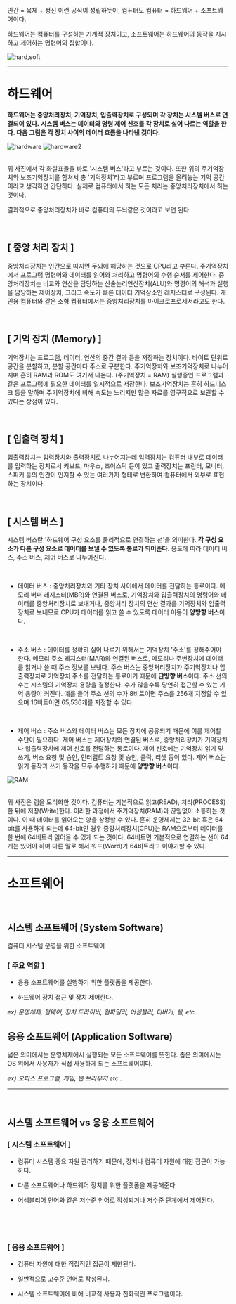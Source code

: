 인간 = 육체 + 정신 이런 공식이 성립하듯이, 컴퓨터도
컴퓨터 = 하드웨어 + 소프트웨어이다.


하드웨어는 컴퓨터를 구성하는 기계적 장치이고, 소프트웨어는 하드웨어의 동작을 지시하고 제어하는 명령어의 집합이다.

![hard,soft](https://postfiles.pstatic.net/MjAyMjA2MTdfMjg3/MDAxNjU1NDAwOTc5MjYz.7072VDe9qLFd784cC_-dxWiQDshrZJgoPnEqwZPadQMg.XAYq7hpuXFSqgdcVXp_GY6YoAui6J82DzShJkLfNoPIg.PNG.wndgndi/SE-36ff62e6-9920-4405-ad3f-04c4e16aa782.png?type=w773)

---
# 하드웨어

**하드웨어는 중앙처리장치, 기억장치, 입출력장치로 구성되며 각 장치는 시스템 버스로 연결되어 있다.**
**시스템 버스는 데이터와 명령 제어 신호를 각 장치로 실어 나르는 역할을 한다. 다음 그림은 각 장치 사이의 데이터 흐름을 나타낸 것이다.**


![hardware](https://blog.kakaocdn.net/dn/kPPWT/btqGUeqqg3o/CdoqXthP0tDefLKExN9LA1/img.png)
![hardware2](https://postfiles.pstatic.net/MjAyMjA2MTdfMTc0/MDAxNjU1NDAwOTczNzU1.Y3fXTIICIYc8tsjsUf1svOJHrlqcJ-YzqRnN7TMuFIQg.j_HhJkeuWGm-dUWeUwnq-rn4Z_w0S7Ybmb1OKURlj8sg.PNG.wndgndi/SE-a9055090-89ed-4d47-a92e-631098f5eacd.png?type=w773)

<br>
위 사진에서 각 화살표들을 바로 '시스템 버스'라고 부르는 것이다.
또한 위의 주기억장치와 보조기억장치를 합쳐서 총 '기억장치'라고 부르며 프로그램을 올려놓는 기억 공간이라고 생각하면  간단하다. 실제로 컴퓨터에서 하는 모든 처리는 중앙처리장치에서 하는 것이다. 

결과적으로 중앙처리장치가 바로 컴퓨터의 두뇌같은 것이라고 보면 된다.

<br>

## [ 중앙 처리 장치 ] 
중앙처리장치는 인간으로 따지면 두뇌에 해당하는 것으로 CPU라고 부른다. 주기억장치에서 프로그램 명령어와 데이터를 읽어와 처리하고 명령어의 수행 순서를 제어한다. 중앙처리장치는 비교와 연산을 담당하는 산술논리연산장치(ALU)와 명령어의 해석과 실행을 담당하는 제어장치, 그리고 속도가 빠른 데이터 기억장소인 레지스터로 구성된다. 개인용 컴퓨터와 같은 소형 컴퓨터에서는 중앙처리장치를 마이크로프로세서라고도 한다.

<br>

## [ 기억 장치 (Memory) ]

기억장치는 프로그램, 데이터, 연산의 중간 결과 등을 저장하는 장치이다. 
바이트 단위로 공간을 분할하고, 분할 공간마다 주소로 구분한다. 주기억장치와 보조기억장치로 나누어지며 흔히 RAM과 ROM도 여기서 나온다. (주기억장치 = RAM) 
실행중인 프로그램과 같은 프로그램에 필요한 데이터를 일시적으로 저장한다. 
보조기억장치는 흔히 하드디스크 등을 말하며 주기억장치에 비해 속도는 느리지만 많은 자료를 영구적으로 보관할 수 있다는 장점이 있다.

<Br>

## [ 입출력 장치 ]
입출력장치는 입력장치와 출력장치로 나누어지는데 입력장치는 컴퓨터 내부로 데이터를 입력하는 장치로서 키보드, 마우스, 조이스틱 등이 있고 출력장치는 프린터, 모니터, 스피커 등의 인간이 인지할 수 있는 여러가지 형태로 변환하여 컴퓨터에서 외부로 표현하는 장치이다.​

<br>

## [ 시스템 버스 ]

시스템 버스란 '하드웨어 구성 요소를​ 물리적으로 연결하는 선'을 의미한다. **각 구성 요소가 다른 구성 요소로 데이터를 보낼 수 있도록 통로가 되어준다.** 용도에 따라 데이터 버스, 주소 버스, 제어 버스로 나누어진다.

<br>

- 데이터 버스 : 중앙처리장치와 기타 장치 사이에서 데이터를 전달하는 통로이다. 메모리 버퍼 레지스터(MBR)와   연결된 버스로, 기억장치와 입출력장치의 명령어와 데이터를 중앙처리장치로 보내거나, 중앙처리 장치의 연산 결과를 기억장치와 입출력장치로 보내므로 CPU가 데이터를 읽고 쓸 수 있도록 데이터 이동이 **양방향 버스**이다.

<br>

 - 주소 버스 : 데이터를 정확히 실어 나르기 위해서는 기억장치 '주소'를 정해주어야 한다. 메모리 주소 레지스터(MAR)와 연결된 버스로, 메모리나 주변장치에 데이터를 읽거나 쓸 때 주소 정보를 보낸다.
주소 버스는 중앙처리장치가 주기억장치나 입출력장치로 기억장치 주소를 전달하는 통로이기 때문에 **단방향 버스**이다. 
주소 선의 수는 시스템의 기억장치 용량을 결정한다. 수가 많을수록 당연히 접근할 수 있는 기억 용량이 커진다. 예를 들어 주소 선의 수가 8비트이면 주소를 256개 지정할 수 있으며 16비트이면 65,536개를 지정할 수 있다.

<br>

 - 제어 버스 : 주소 버스와 데이터 버스는 모든 장치에 공유되기 때문에 이를 제어할 수단이 필요하다. 
제어 버스는 제어장치와 연결된 버스로, 중앙처리장치가 기억장치나 입출력장치에 제어 신호를 전달하는 통로이다. 
제어 신호에는 기억장치 읽기 및 쓰기, 버스 요청 및 승인, 인터럽트 요청 및 승인, 클락, 리셋 등이 있다. 제어 버스는 읽기 동작과 쓰기 동작을 모두 수행하기 때문에 **양방향 버스**이다.

![RAM](https://postfiles.pstatic.net/MjAyMjA2MTdfMTc5/MDAxNjU1NDA1MzYxNjE3.9S3FNa-wbLQUFF5ytXjiXo1W8T7V3TQ1Kszkd7dBmK4g.um3tOJgrZTkZ-BydQuwJ_8922IghxQLK0jwRQ3R-X2Yg.PNG.wndgndi/image.png?type=w773)

<br>
  위 사진은 램을 도식화한 것이다. 컴퓨터는 기본적으로 읽고(READ), 처리(PROCESS)한 뒤에 저장(Write)한다. 이러한 과정에서 주기억장치(RAM)과 끊임없이 소통하는 것이다. 이 때 데이터를 읽어오는 양을 상정할 수 있다. 흔히 운영체제는 32-bit 혹은 64-bit를 사용하게 되는데 64-bit인 경우 중앙처리장치(CPU)는 RAM으로부터 데이터를 한 번에 64비트씩 읽어올 수 있게 되는 것이다. 64비트면 기본적으로 연결하는 선이 64개는 있어야 하며 다른 말로 해서 워드(Word)가 64비트라고 이야기할 수 있다.
  <br>
  
  ---
# 소프트웨어

<br>

## 시스템 소프트웨어 (System Software)
컴퓨터 시스템 운영을 위한 소프트웨어

 

### [ 주요 역할 ]

-  응용 소프트웨어를 실행하기 위한 플랫폼을 제공한다.

-  하드웨어 장치 접근 및 장치 제어한다.

*ex) 운영체제, 펌웨어, 장치 드라이버, 컴파일러, 어셈블러, 디버거, 셸, etc...* 

## 응용 소프트웨어 (Application Software)

넓은 의미에서는 운영체제에서 실행되는 모든 소프트웨어를 뜻한다.
좁은 의미에서는 OS 위에서 사용자가 직접 사용하게 되는 소프트웨어이다.


*ex) 오피스 프로그램, 게임, 웹 브라우저 etc..*

---

<Br>

## 시스템 소프트웨어 vs 응용 소프트웨어


### [ 시스템 소프트웨어 ]

-  컴퓨터 시스템 중요 자원 관리하기 때문에, 장치나 컴퓨터 자원에 대한 접근이 가능하다.

-  다른 소프트웨어나 하드웨어 장치를 위한 플렛폼을 제공해준다.

-  어셈블리어 언어와 같은 저수준 언어로 작성되거나 저수준 단계에서 제어된다.

​

​

### [ 응용 소프트웨어 ]

-  컴퓨터 자원에 대한 직접적인 접근이 제한된다.

-  일반적으로 고수준 언어로 작성된다.

-  시스템 소프트웨어에 비해 비교적 사용자 친화적인 프로그램이다.